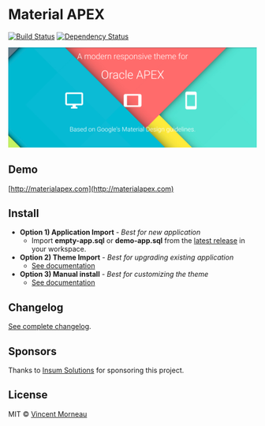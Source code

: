 # Material APEX
[![Build Status](https://travis-ci.org/vincentmorneau/material-apex.svg?branch=master)](https://travis-ci.org/vincentmorneau/material-apex)
[![Dependency Status](https://david-dm.org/vincentmorneau/material-apex.svg)](https://david-dm.org/vincentmorneau/material-apex)

![banner](/docs/img/banner.png)

## Demo
[http://materialapex.com](http://materialapex.com)

## Install
- **Option 1) Application Import** - *Best for new application*
    - Import **empty-app.sql** or **demo-app.sql** from the [latest release](https://github.com/vincentmorneau/material-apex/releases/latest) in your workspace.
- **Option 2) Theme Import** - *Best for upgrading existing application*
    - [See documentation](docs/theme-import.md)
- **Option 3) Manual install** - *Best for customizing the theme*
    - [See documentation](docs/manual-install.md)

## Changelog
[See complete changelog](chanelog.md).

## Sponsors
Thanks to [Insum Solutions](http://insum.ca/) for sponsoring this project.

## License
MIT © [Vincent Morneau](http://vmorneau.me)
